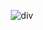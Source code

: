 <div align="center">

![div](https://64.media.tumblr.com/32c9de4241cdcdac11f0b8db37dabe86/10372571c4330fa5-72/s400x600/bebd414731343e0a3887d2d5e9d641b8680956fd.gifv)
